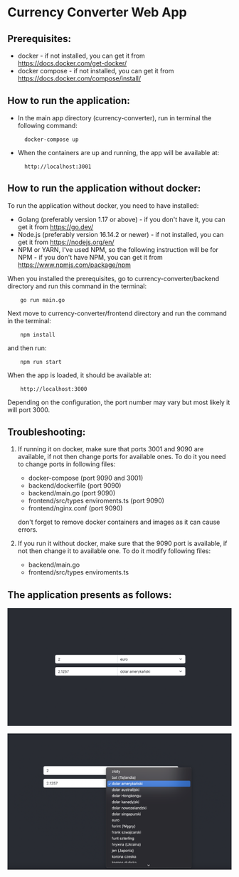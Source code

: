 # Currency Converter Web App

## **Prerequisites:**
* docker - if not installed, you can get it from  https://docs.docker.com/get-docker/
* docker compose - if not installed, you can get it from https://docs.docker.com/compose/install/

## **How to run the application:**
* In the main app directory (currency-converter), run in terminal the following command:

        docker-compose up
* When the containers are up and running, the app will be available at: 

        http://localhost:3001

## **How to run the application without docker**:

To run the application without docker, you need to have installed:

* Golang (preferably version 1.17 or above) - if you don't have it, you can get it from https://go.dev/
* Node.js (preferably version 16.14.2 or newer) - if not installed, you can get it from https://nodejs.org/en/
* NPM or YARN, I've used NPM, so the following instruction will be for NPM - if you don't have NPM, you can get it from https://www.npmjs.com/package/npm

When you installed the prerequisites, go to currency-converter/backend directory and run this command in the terminal:

        go run main.go

Next move to currency-converter/frontend directory and run the command in the terminal:

        npm install

and then run:

        npm run start

When the app is loaded, it should be available at:

        http://localhost:3000

Depending on the configuration, the port number may vary but most likely it will port 3000.


## **Troubleshooting**:

1. If running it on docker, make sure that ports 3001 and 9090 are available, if not then change ports for available ones. To do it you need to change ports in following files:

    *   docker-compose (port 9090 and 3001)
    *   backend/dockerfile (port 9090)
    *   backend/main.go (port 9090)
    *   frontend/src/types enviroments.ts (port 9090)
    *   frontend/nginx.conf (port 9090)

    don't forget to remove docker containers and images as it can cause errors.
2. If you run it without docker, make sure that the 9090 port is available, if not then change it to available one. To do it modify following files:
    *   backend/main.go 
    *   frontend/src/types enviroments.ts


## **The application presents as follows**:
    
![first](./app.png)

![first](./app2.png)

